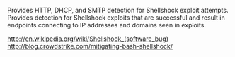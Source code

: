 Provides HTTP, DHCP, and SMTP detection for Shellshock exploit attempts. 
Provides detection for Shellshock exploits that are successful and result in endpoints connecting to IP addresses and domains seen in exploits.

http://en.wikipedia.org/wiki/Shellshock_(software_bug)
http://blog.crowdstrike.com/mitigating-bash-shellshock/

